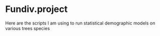 # Fundiv.project
Here are the scripts I am using to run statistical demographic models on various trees species 
